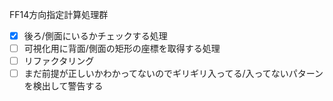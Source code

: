 FF14方向指定計算処理群

- [x] 後ろ/側面にいるかチェックする処理
- [ ] 可視化用に背面/側面の矩形の座標を取得する処理
- [ ] リファクタリング
- [ ] まだ前提が正しいかわかってないのでギリギリ入ってる/入ってないパターンを検出して警告する
